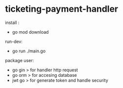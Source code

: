 # ticketing-payment-handler

install :

- go mod download

run-dev:

- go run ./main.go

package user:

- go gin > for handler http request
- go orm > for accesing database
- jwt go > for generate token and handle security


